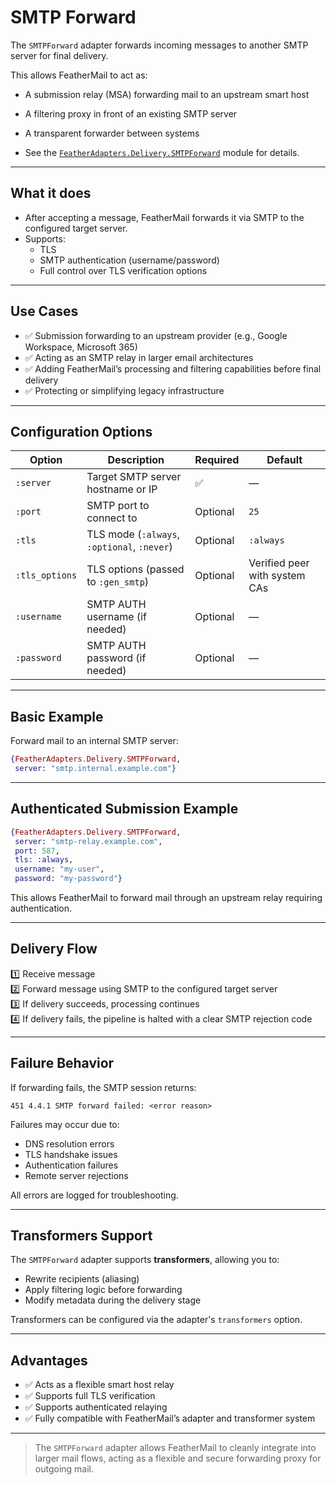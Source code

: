 # SMTP Forward

The `SMTPForward` adapter forwards incoming messages to another SMTP server for final delivery.

This allows FeatherMail to act as:

- A submission relay (MSA) forwarding mail to an upstream smart host
- A filtering proxy in front of an existing SMTP server
- A transparent forwarder between systems

- See the [`FeatherAdapters.Delivery.SMTPForward`](`FeatherAdapters.Delivery.SMTPForward`) module for details.
---

## What it does

- After accepting a message, FeatherMail forwards it via SMTP to the configured target server.
- Supports:
  - TLS
  - SMTP authentication (username/password)
  - Full control over TLS verification options

---

## Use Cases

- ✅ Submission forwarding to an upstream provider (e.g., Google Workspace, Microsoft 365)
- ✅ Acting as an SMTP relay in larger email architectures
- ✅ Adding FeatherMail’s processing and filtering capabilities before final delivery
- ✅ Protecting or simplifying legacy infrastructure

---

## Configuration Options

| Option | Description | Required | Default |
|--------|-------------|-----------|---------|
| `:server` | Target SMTP server hostname or IP | ✅ | — |
| `:port` | SMTP port to connect to | Optional | `25` |
| `:tls` | TLS mode (`:always`, `:optional`, `:never`) | Optional | `:always` |
| `:tls_options` | TLS options (passed to `:gen_smtp`) | Optional | Verified peer with system CAs |
| `:username` | SMTP AUTH username (if needed) | Optional | — |
| `:password` | SMTP AUTH password (if needed) | Optional | — |

---

## Basic Example

Forward mail to an internal SMTP server:

```elixir
{FeatherAdapters.Delivery.SMTPForward,
 server: "smtp.internal.example.com"}
```

---

## Authenticated Submission Example

```elixir
{FeatherAdapters.Delivery.SMTPForward,
 server: "smtp-relay.example.com",
 port: 587,
 tls: :always,
 username: "my-user",
 password: "my-password"}
```

This allows FeatherMail to forward mail through an upstream relay requiring authentication.

---

## Delivery Flow

1️⃣ Receive message  
2️⃣ Forward message using SMTP to the configured target server  
3️⃣ If delivery succeeds, processing continues  
4️⃣ If delivery fails, the pipeline is halted with a clear SMTP rejection code

---

## Failure Behavior

If forwarding fails, the SMTP session returns:

```
451 4.4.1 SMTP forward failed: <error reason>
```

Failures may occur due to:

- DNS resolution errors
- TLS handshake issues
- Authentication failures
- Remote server rejections

All errors are logged for troubleshooting.

---

## Transformers Support

The `SMTPForward` adapter supports **transformers**, allowing you to:

- Rewrite recipients (aliasing)
- Apply filtering logic before forwarding
- Modify metadata during the delivery stage

Transformers can be configured via the adapter's `transformers` option.

---

## Advantages

- ✅ Acts as a flexible smart host relay
- ✅ Supports full TLS verification
- ✅ Supports authenticated relaying
- ✅ Fully compatible with FeatherMail’s adapter and transformer system

---

> The `SMTPForward` adapter allows FeatherMail to cleanly integrate into larger mail flows, acting as a flexible and secure forwarding proxy for outgoing mail.

